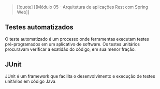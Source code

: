 
> [!quote] [[Módulo 05 - Arquitetura de aplicações Rest com Spring Web]]

## Testes automatizados

O teste automatizado é um processo onde ferramentas executam testes pré-programados em um aplicativo de software.
Os testes unitários procuravam verificar a exatidão do código, em sua menor fração.

## JUnit

JUnit é um framework que facilita o desenvolvimento e execução de testes unitários em código Java.

